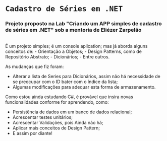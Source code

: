 # `Cadastro de Séries em .NET`
### Projeto proposto na Lab "Criando um APP simples de cadastro de séries em .NET" sob a mentoria de Eliézer Zarpelão
<br>
É um projeto simples; é um console aplication; mas já aborda alguns conceitos de:
- Orientação a Objetos;
- Design Patterns, como de Repositório Abstrato;
- Dicionários;
- Entre outros.

As mudanças que fiz foram:

- Alterar a lista de Series para Dicionários, assim não há necessidade de se preocupar com o ID bater com o índice da lista;
- Algumas modificações para adequar esta forma de armazenamento.


Como estou ainda estudando C#, é provável que insira novas funcionalidades conforme for aprendendo, como:

- Persistência de dados em um banco de dados relacional;
- Acrescentar testes unitários;
- Acrescentar Validações, pois Ainda não há;
- Aplicar mais conceitos de Design Pattern;
- E assim por diante!
